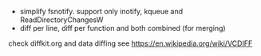 * simplify fsnotify. support only inotify, kqueue and ReadDirectoryChangesW
* diff per line, diff per function and both combined (for merging)


check diffkit.org and data diffing
see https://en.wikipedia.org/wiki/VCDIFF